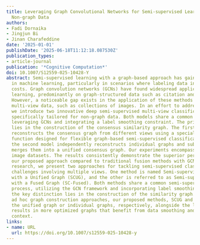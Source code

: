 ```yaml
---
title: Leveraging Graph Convolutional Networks for Semi-supervised Learning in Multi-view
  Non-graph Data
authors:
- Fadi Dornaika
- Jingjun Bi
- Jinan Charafeddine
date: '2025-01-01'
publishDate: '2025-06-18T11:12:18.087530Z'
publication_types:
- article-journal
publication: '*Cognitive Computation*'
doi: 10.1007/S12559-025-10428-Y
abstract: Semi-supervised learning with a graph-based approach has gained prominence
  in machine learning, particularly in scenarios where labeling data involves substantial
  costs. Graph convolution networks (GCNs) have found widespread application in semi-supervised
  learning, predominantly on graph-structured data such as citation and social networks.
  However, a noticeable gap exists in the application of these methods to non-graph
  multi-view data, such as collections of images. In an effort to address this gap,
  we introduce two innovative deep semi-supervised multi-view classification models
  specifically tailored for non-graph data. Both models share a common architecture,
  leveraging GCNs and integrating a label smoothing constraint. The primary distinction
  lies in the construction of the consensus similarity graph. The first model directly
  reconstructs the consensus graph from different views using a specialized objective
  function designed for flexible graph-based semi-supervised classification. In contrast,
  the second model independently reconstructs individual graphs and subsequently adaptively
  merges them into a unified consensus graph. Our experiments encompass various multiple-view
  image datasets. The results consistently demonstrate the superior performance of
  our proposed approach compared to traditional fusion methods with GCNs. In this
  research, we present two approaches for tackling semi-supervised classification
  challenges involving multiple views. One method is named Semi-supervised Classification
  with a Unified Graph (SCUG), and the other is referred to as Semi-supervised Classification
  with a Fused Graph (SC-Fused). Both methods share a common semi-supervised classification
  process, utilizing the GCN framework and incorporating label smoothing. However,
  the key distinction lies in the construction of the similarity graph. Unlike traditional
  ad hoc graph construction approaches, our proposed methods, SCUG and SC-Fused, estimate
  the unified graph or individual graphs, respectively, alongside the labels. This
  results in more optimized graphs that benefit from data smoothing and the semi-supervised
  context.
links:
- name: URL
  url: https://doi.org/10.1007/s12559-025-10428-y
---
```

